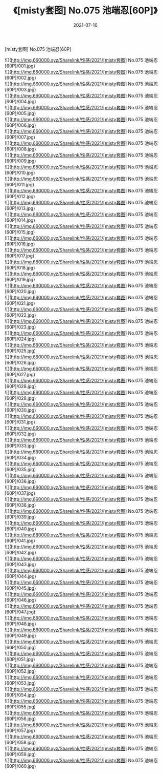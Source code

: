 ﻿---
layout: post
title:  《[misty套图] No.075 池端忍[60P]》
date:   2021-07-16
img: http://img.660000.xyz/Sharelink/性感/2021/[misty套图] No.075 池端忍[60P]/000.jpg
categories: [美女, 清纯, 唯美]
---

[misty套图] No.075 池端忍[60P]

  ![](http://img.660000.xyz/Sharelink/性感/2021/[misty套图] No.075 池端忍[60P]/001.jpg) <br> ![](http://img.660000.xyz/Sharelink/性感/2021/[misty套图] No.075 池端忍[60P]/002.jpg) <br> ![](http://img.660000.xyz/Sharelink/性感/2021/[misty套图] No.075 池端忍[60P]/003.jpg) <br> ![](http://img.660000.xyz/Sharelink/性感/2021/[misty套图] No.075 池端忍[60P]/004.jpg) <br> ![](http://img.660000.xyz/Sharelink/性感/2021/[misty套图] No.075 池端忍[60P]/005.jpg) <br> ![](http://img.660000.xyz/Sharelink/性感/2021/[misty套图] No.075 池端忍[60P]/006.jpg) <br> ![](http://img.660000.xyz/Sharelink/性感/2021/[misty套图] No.075 池端忍[60P]/007.jpg) <br> ![](http://img.660000.xyz/Sharelink/性感/2021/[misty套图] No.075 池端忍[60P]/008.jpg) <br> ![](http://img.660000.xyz/Sharelink/性感/2021/[misty套图] No.075 池端忍[60P]/009.jpg) <br> ![](http://img.660000.xyz/Sharelink/性感/2021/[misty套图] No.075 池端忍[60P]/010.jpg) <br> ![](http://img.660000.xyz/Sharelink/性感/2021/[misty套图] No.075 池端忍[60P]/011.jpg) <br> ![](http://img.660000.xyz/Sharelink/性感/2021/[misty套图] No.075 池端忍[60P]/012.jpg) <br> ![](http://img.660000.xyz/Sharelink/性感/2021/[misty套图] No.075 池端忍[60P]/013.jpg) <br> ![](http://img.660000.xyz/Sharelink/性感/2021/[misty套图] No.075 池端忍[60P]/014.jpg) <br> ![](http://img.660000.xyz/Sharelink/性感/2021/[misty套图] No.075 池端忍[60P]/015.jpg) <br> ![](http://img.660000.xyz/Sharelink/性感/2021/[misty套图] No.075 池端忍[60P]/016.jpg) <br> ![](http://img.660000.xyz/Sharelink/性感/2021/[misty套图] No.075 池端忍[60P]/017.jpg) <br> ![](http://img.660000.xyz/Sharelink/性感/2021/[misty套图] No.075 池端忍[60P]/018.jpg) <br> ![](http://img.660000.xyz/Sharelink/性感/2021/[misty套图] No.075 池端忍[60P]/019.jpg) <br> ![](http://img.660000.xyz/Sharelink/性感/2021/[misty套图] No.075 池端忍[60P]/020.jpg) <br> ![](http://img.660000.xyz/Sharelink/性感/2021/[misty套图] No.075 池端忍[60P]/021.jpg) <br> ![](http://img.660000.xyz/Sharelink/性感/2021/[misty套图] No.075 池端忍[60P]/022.jpg) <br> ![](http://img.660000.xyz/Sharelink/性感/2021/[misty套图] No.075 池端忍[60P]/023.jpg) <br> ![](http://img.660000.xyz/Sharelink/性感/2021/[misty套图] No.075 池端忍[60P]/024.jpg) <br> ![](http://img.660000.xyz/Sharelink/性感/2021/[misty套图] No.075 池端忍[60P]/025.jpg) <br> ![](http://img.660000.xyz/Sharelink/性感/2021/[misty套图] No.075 池端忍[60P]/026.jpg) <br> ![](http://img.660000.xyz/Sharelink/性感/2021/[misty套图] No.075 池端忍[60P]/027.jpg) <br> ![](http://img.660000.xyz/Sharelink/性感/2021/[misty套图] No.075 池端忍[60P]/028.jpg) <br> ![](http://img.660000.xyz/Sharelink/性感/2021/[misty套图] No.075 池端忍[60P]/029.jpg) <br> ![](http://img.660000.xyz/Sharelink/性感/2021/[misty套图] No.075 池端忍[60P]/030.jpg) <br> ![](http://img.660000.xyz/Sharelink/性感/2021/[misty套图] No.075 池端忍[60P]/031.jpg) <br> ![](http://img.660000.xyz/Sharelink/性感/2021/[misty套图] No.075 池端忍[60P]/032.jpg) <br> ![](http://img.660000.xyz/Sharelink/性感/2021/[misty套图] No.075 池端忍[60P]/033.jpg) <br> ![](http://img.660000.xyz/Sharelink/性感/2021/[misty套图] No.075 池端忍[60P]/034.jpg) <br> ![](http://img.660000.xyz/Sharelink/性感/2021/[misty套图] No.075 池端忍[60P]/035.jpg) <br> ![](http://img.660000.xyz/Sharelink/性感/2021/[misty套图] No.075 池端忍[60P]/036.jpg) <br> ![](http://img.660000.xyz/Sharelink/性感/2021/[misty套图] No.075 池端忍[60P]/037.jpg) <br> ![](http://img.660000.xyz/Sharelink/性感/2021/[misty套图] No.075 池端忍[60P]/038.jpg) <br> ![](http://img.660000.xyz/Sharelink/性感/2021/[misty套图] No.075 池端忍[60P]/039.jpg) <br> ![](http://img.660000.xyz/Sharelink/性感/2021/[misty套图] No.075 池端忍[60P]/040.jpg) <br> ![](http://img.660000.xyz/Sharelink/性感/2021/[misty套图] No.075 池端忍[60P]/041.jpg) <br> ![](http://img.660000.xyz/Sharelink/性感/2021/[misty套图] No.075 池端忍[60P]/042.jpg) <br> ![](http://img.660000.xyz/Sharelink/性感/2021/[misty套图] No.075 池端忍[60P]/043.jpg) <br> ![](http://img.660000.xyz/Sharelink/性感/2021/[misty套图] No.075 池端忍[60P]/044.jpg) <br> ![](http://img.660000.xyz/Sharelink/性感/2021/[misty套图] No.075 池端忍[60P]/045.jpg) <br> ![](http://img.660000.xyz/Sharelink/性感/2021/[misty套图] No.075 池端忍[60P]/046.jpg) <br> ![](http://img.660000.xyz/Sharelink/性感/2021/[misty套图] No.075 池端忍[60P]/047.jpg) <br> ![](http://img.660000.xyz/Sharelink/性感/2021/[misty套图] No.075 池端忍[60P]/048.jpg) <br> ![](http://img.660000.xyz/Sharelink/性感/2021/[misty套图] No.075 池端忍[60P]/049.jpg) <br> ![](http://img.660000.xyz/Sharelink/性感/2021/[misty套图] No.075 池端忍[60P]/050.jpg) <br> ![](http://img.660000.xyz/Sharelink/性感/2021/[misty套图] No.075 池端忍[60P]/051.jpg) <br> ![](http://img.660000.xyz/Sharelink/性感/2021/[misty套图] No.075 池端忍[60P]/052.jpg) <br> ![](http://img.660000.xyz/Sharelink/性感/2021/[misty套图] No.075 池端忍[60P]/053.jpg) <br> ![](http://img.660000.xyz/Sharelink/性感/2021/[misty套图] No.075 池端忍[60P]/054.jpg) <br> ![](http://img.660000.xyz/Sharelink/性感/2021/[misty套图] No.075 池端忍[60P]/055.jpg) <br> ![](http://img.660000.xyz/Sharelink/性感/2021/[misty套图] No.075 池端忍[60P]/056.jpg) <br> ![](http://img.660000.xyz/Sharelink/性感/2021/[misty套图] No.075 池端忍[60P]/057.jpg) <br> ![](http://img.660000.xyz/Sharelink/性感/2021/[misty套图] No.075 池端忍[60P]/058.jpg) <br> ![](http://img.660000.xyz/Sharelink/性感/2021/[misty套图] No.075 池端忍[60P]/059.jpg) <br> ![](http://img.660000.xyz/Sharelink/性感/2021/[misty套图] No.075 池端忍[60P]/060.jpg) <br>